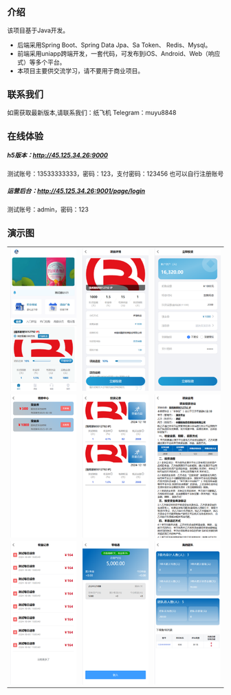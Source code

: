 ## 介绍

该项目基于Java开发。 

* 后端采用Spring Boot、Spring Data Jpa、Sa Token、 Redis、Mysql。
* 前端采用uniapp跨端开发，一套代码，可发布到iOS、Android、Web（响应式）等多个平台。
* 本项目主要供交流学习，请不要用于商业项目。

## 联系我们
如需获取最新版本,请联系我们：纸飞机 Telegram：muyu8848

## 在线体验
  
##### h5版本：http://45.125.34.26:9000
测试账号：13533333333，密码：123，支付密码：123456
也可以自行注册账号
##### 运营后台：http://45.125.34.26:9001/page/login
测试账号：admin，密码：123


## 演示图
<table>
    <tr>
        <td><img src="https://github.com/muyu8848/lc/blob/main/lc2409/1.jpg"/></td>
        <td><img src="https://github.com/muyu8848/lc/blob/main/lc2409/2.jpg"/></td>
<td><img src="https://github.com/muyu8848/lc/blob/main/lc2409/3.jpg"/></td>
    </tr>
<tr>
        <td><img src="https://github.com/muyu8848/lc/blob/main/lc2409/4.jpg"/></td>
        <td><img src="https://github.com/muyu8848/lc/blob/main/lc2409/5.jpg"/></td>
<td><img src="https://github.com/muyu8848/lc/blob/main/lc2409/6.jpg"/></td>
    </tr>
<tr>
        <td><img src="https://github.com/muyu8848/lc/blob/main/lc2409/7.jpg"/></td>
        <td><img src="https://github.com/muyu8848/lc/blob/main/lc2409/8.jpg"/></td>
<td><img src="https://github.com/muyu8848/lc/blob/main/lc2409/9.jpg"/></td>
    </tr>
	 
</table>



